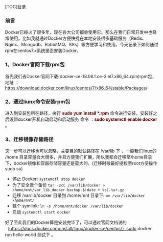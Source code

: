 [TOC]目录

### 前言
Docker已经火了很多年，现在各大公司都会使用它。那么在我们日常开发中也经常使用，比如我就通过Docker方便快捷在本地安装很多基础服务（Redis、Nginx、Mongodb、RabbitMQ、K8s）等方便学习和使用。今天记录下如何通过rpm在centos7.x系统里面安装Docker。

### 1、Docker官网下载rpm包
首先我们去Docker官网下载(docker-ce-18.06.1.ce-3.el7.x86_64.rpm)rpm包，地址 ： https://download.docker.com/linux/centos/7/x86_64/stable/Packages/

### 2、通过liunx命令安装rpm包
进入到安装包所在路径，执行 <font color="#660000"><b>sudo yum install *.rpm</b></font> 命令进行安装。安装好之后设置docker开机自动启动和启动服务 命令 ：<font color="#660000"><b>sudo systemctl enable docker</b></font> 。

### 3、迁移镜像存储路径
这一步可以迁移也可以忽略，主要目的默认路径在 /var/lib 下 ，一般我们linux的 /home 目录容量会大很多，并且方便我们扩展，所以我都会迁移至/home目录下，docker镜像和容器存储容量还是蛮大的。(迁移时候最好提权至root方便操作sudo su)

* 停止 Docker: `systemctl stop docker`
* 为了安全做个备份 `tar -zcC /var/lib/docker > /home/mnt/var_lib_docker-backup-$(date + %s).tar.gz`
* 迁移 /var/lib/docker 目录到 /home/mnt 目录下: `mv /var/lib/docker /home/mnt/`
* 建个 symlink: `ln -s /home/mnt/docker /var/lib/docker`
* 启动 `systemctl start docker`
  
 好了至此我们的Docker算是安装完毕了，可以通过官网文档说的（https://docs.docker.com/install/linux/docker-ce/centos/）sudo docker run hello-world 测试下 。